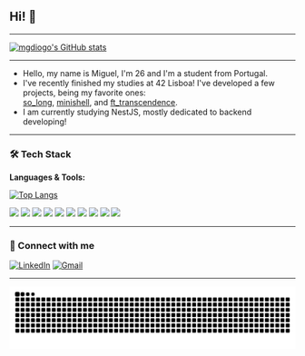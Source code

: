 ## Hi! 👋

---

[![mgdiogo's GitHub stats](https://github-readme-stats.vercel.app/api?username=mgdiogo&theme=synthwave)](https://github.com/mgdiogo/github-readme-stats)

---

- Hello, my name is Miguel, I'm 26 and I'm a student from Portugal.  
- I've recently finished my studies at 42 Lisboa! I've developed a few projects, being my favorite ones:  
  [so_long](https://github.com/mgdiogo/so_long), [minishell](https://github.com/angelamcosta/minishell), and [ft_transcendence](https://github.com/angelamcosta/ft_transcendence).  
- I am currently studying NestJS, mostly dedicated to backend developing!

---

### 🛠️ Tech Stack

**Languages & Tools:**

[![Top Langs](https://github-readme-stats.vercel.app/api/top-langs/?username=mgdiogo&layout=compact&theme=synthwave)](https://github.com/mgdiogo/github-readme-stats)

<div>
  <img src="https://cdn.jsdelivr.net/gh/devicons/devicon/icons/c/c-original.svg" height="30"/>
  <img src="https://cdn.jsdelivr.net/gh/devicons/devicon/icons/cplusplus/cplusplus-original.svg" height="30"/>
  <img src="https://cdn.jsdelivr.net/gh/devicons/devicon/icons/javascript/javascript-original.svg" height="30"/>
  <img src="https://cdn.jsdelivr.net/gh/devicons/devicon/icons/php/php-original.svg" height="30"/>
  <img src="https://cdn.jsdelivr.net/gh/devicons/devicon/icons/mysql/mysql-original.svg" height="30"/>
  <img src="https://cdn.jsdelivr.net/gh/devicons/devicon/icons/bash/bash-original.svg" height="30"/>
  <img src="https://cdn.jsdelivr.net/gh/devicons/devicon/icons/typescript/typescript-original.svg" height="30"/>
  <img src="https://cdn.jsdelivr.net/gh/devicons/devicon@latest/icons/nestjs/nestjs-original.svg" height="30"/>
  <img src="https://cdn.jsdelivr.net/gh/devicons/devicon/icons/nodejs/nodejs-plain-wordmark.svg" height="30"/>
  <img src="https://cdn.jsdelivr.net/gh/devicons/devicon/icons/fastify/fastify-original.svg" height="30"/>
</div>

---

### 🔗 Connect with me

[![LinkedIn](https://img.shields.io/badge/-LinkedIn-blue?style=flat-square&logo=Linkedin&logoColor=white&link=https://www.linkedin.com/in/miguel-diogo-26b709373/)](https://www.linkedin.com/in/miguel-diogo-26b709373)
[![Gmail](https://img.shields.io/badge/Gmail--informational?style=social&logo=gmail)](mailto:miguel.g.diogo@gmail.com)

---

![Snake animation](https://raw.githubusercontent.com/mgdiogo/mgdiogo/output/snake.svg)
